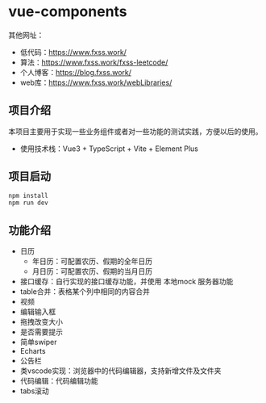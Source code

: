 # vue-components

其他网址：

- 低代码：<https://www.fxss.work/>
- 算法：<https://www.fxss.work/fxss-leetcode/>
- 个人博客：<https://blog.fxss.work/>
- web库：<https://www.fxss.work/webLibraries/>

## 项目介绍

本项目主要用于实现一些业务组件或者对一些功能的测试实践，方便以后的使用。

- 使用技术栈：Vue3 + TypeScript + Vite + Element Plus

## 项目启动

```bash
npm install
npm run dev
```

## 功能介绍

- 日历
  - 年日历：可配置农历、假期的全年日历
  - 月日历：可配置农历、假期的当月日历
- 接口缓存：自行实现的接口缓存功能，并使用 本地mock 服务器功能
- table合并：表格某个列中相同的内容合并
- 视频
- 编辑输入框
- 拖拽改变大小
- 是否需要提示
- 简单swiper
- Echarts
- 公告栏
- 类vscode实现：浏览器中的代码编辑器，支持新增文件及文件夹
- 代码编辑：代码编辑功能
- tabs滚动
